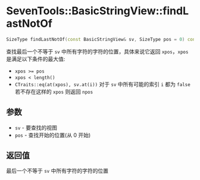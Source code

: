 # SevenTools::BasicStringView::findLastNotOf

```cpp
SizeType findLastNotOf(const BasicStringView& sv, SizeType pos = 0) const noexcept;// (C++17 起 constexpr)
```

查找最后一个不等于 `sv` 中所有字符的字符的位置，具体来说它返回 `xpos`，`xpos` 是满足以下条件的最大值:
- `xpos >= pos`
- `xpos < length()`
- `CTraits::eq(at(xpos), sv.at(i))` 对于 `sv` 中所有可能的索引 `i` 都为 `false`  
若不存在这样的 `xpos` 则返回 `npos`

## 参数

- `sv` \- 要查找的视图
- `pos` \- 查找开始的位置(从 0 开始)

## 返回值

最后一个不等于 `sv` 中所有字符的字符的位置